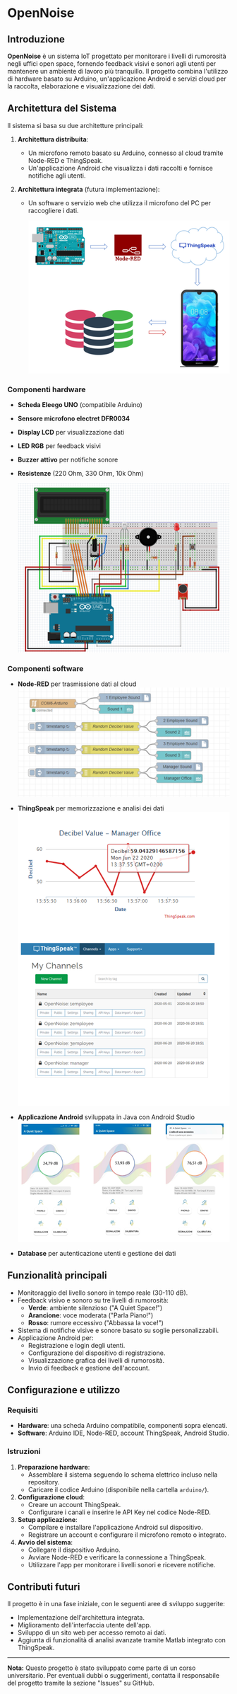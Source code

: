 # OpenNoise

## Introduzione
**OpenNoise** è un sistema IoT progettato per monitorare i livelli di rumorosità negli uffici open space, fornendo feedback visivi e sonori agli utenti per mantenere un ambiente di lavoro più tranquillo. Il progetto combina l'utilizzo di hardware basato su Arduino, un'applicazione Android e servizi cloud per la raccolta, elaborazione e visualizzazione dei dati.

## Architettura del Sistema
Il sistema si basa su due architetture principali:

1. **Architettura distribuita**:
   - Un microfono remoto basato su Arduino, connesso al cloud tramite Node-RED e ThingSpeak.
   - Un'applicazione Android che visualizza i dati raccolti e fornisce notifiche agli utenti.
   
2. **Architettura integrata** (futura implementazione):
   - Un software o servizio web che utilizza il microfono del PC per raccogliere i dati.
  
        ![Architettura distribuita](Images/architettura.png)

### Componenti hardware
- **Scheda Eleego UNO** (compatibile Arduino)
- **Sensore microfono electret DFR0034**
- **Display LCD** per visualizzazione dati
- **LED RGB** per feedback visivi
- **Buzzer attivo** per notifiche sonore
- **Resistenze** (220 Ohm, 330 Ohm, 10k Ohm)

   ![Schema Arduino](Images/schema_arduino.png)

### Componenti software
- **Node-RED** per trasmissione dati al cloud
  ![Dashboard Node-RED](Images/schema_nodered.png)

- **ThingSpeak** per memorizzazione e analisi dei dati
  ![Visualizzazione ThingSpeak](Images/thingspeak.png)

- **Applicazione Android** sviluppata in Java con Android Studio
  ![Interfaccia app Android](Images/applicazione_interfaccia.png)

- **Database** per autenticazione utenti e gestione dei dati

## Funzionalità principali
- Monitoraggio del livello sonoro in tempo reale (30-110 dB).
- Feedback visivo e sonoro su tre livelli di rumorosità:
  - **Verde**: ambiente silenzioso ("A Quiet Space!")
  - **Arancione**: voce moderata ("Parla Piano!")
  - **Rosso**: rumore eccessivo ("Abbassa la voce!")
- Sistema di notifiche visive e sonore basato su soglie personalizzabili.
- Applicazione Android per:
  - Registrazione e login degli utenti.
  - Configurazione del dispositivo di registrazione.
  - Visualizzazione grafica dei livelli di rumorosità.
  - Invio di feedback e gestione dell'account.

## Configurazione e utilizzo
### Requisiti
- **Hardware**: una scheda Arduino compatibile, componenti sopra elencati.
- **Software**: Arduino IDE, Node-RED, account ThingSpeak, Android Studio.

### Istruzioni
1. **Preparazione hardware**:
   - Assemblare il sistema seguendo lo schema elettrico incluso nella repository.
   - Caricare il codice Arduino (disponibile nella cartella `arduino/`).
2. **Configurazione cloud**:
   - Creare un account ThingSpeak.
   - Configurare i canali e inserire le API Key nel codice Node-RED.
3. **Setup applicazione**:
   - Compilare e installare l'applicazione Android sul dispositivo.
   - Registrare un account e configurare il microfono remoto o integrato.
4. **Avvio del sistema**:
   - Collegare il dispositivo Arduino.
   - Avviare Node-RED e verificare la connessione a ThingSpeak.
   - Utilizzare l'app per monitorare i livelli sonori e ricevere notifiche.

## Contributi futuri
Il progetto è in una fase iniziale, con le seguenti aree di sviluppo suggerite:
- Implementazione dell'architettura integrata.
- Miglioramento dell'interfaccia utente dell'app.
- Sviluppo di un sito web per accesso remoto ai dati.
- Aggiunta di funzionalità di analisi avanzate tramite Matlab integrato con ThingSpeak.

---
**Nota:** Questo progetto è stato sviluppato come parte di un corso universitario. Per eventuali dubbi o suggerimenti, contatta il responsabile del progetto tramite la sezione "Issues" su GitHub.
